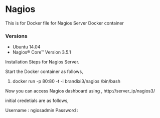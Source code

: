 # Nagios
This is for Docker file for Nagios Server Docker container

### Versions

* Ubuntu 14.04
* Nagios® Core™ Version 3.5.1

Installation Steps for Nagios Server.

Start the Docker container as follows,

1. docker run -p 80:80 -t -i brandixi3/nagios /bin/bash

Now you can access Nagios dashboard using , http://server_ip/nagios3/

initial credetials are as follows,

Username : ngiosadmin
Password :

